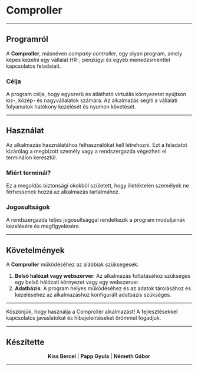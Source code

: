# Comproller

---

## Programról

A **Comproller**, másnéven *company controller*, egy olyan program, amely képes kezelni egy vállalat HR-, pénzügyi és egyéb menedzsmenttel kapcsolatos feladatait.

### Célja
A program célja, hogy egyszerű és átlátható virtuális környezetet nyújtson kis-, közép- és nagyvállalatok számára. Az alkalmazás segíti a vállalati folyamatok hatékony kezelését és nyomon követését.

---

## Használat

Az alkalmazás használatához felhasználókat kell létrehozni. Ezt a feladatot kizárólag a megbízott személy vagy a rendszergazda végezheti el terminálon keresztül.

### Miért terminál?
Ez a megoldás biztonsági okokból született, hogy illetéktelen személyek ne férhessenek hozzá az alkalmazás tartalmához.

### Jogosultságok
A rendszergazda teljes jogosultsággal rendelkezik a program moduljainak kezelésére és megfigyelésére.

---

## Követelmények

A **Comproller** működéséhez az alábbiak szükségesek:

1. **Belső hálózat vagy webszerver**: Az alkalmazás futtatásához szükséges egy belső hálózati környezet vagy egy webszerver.
2. **Adatbázis**: A program helyes működéséhez és az adatok tárolásához és kezeléséhez az alkalmazáshoz konfigurált adatbázis szükséges.

---

Köszönjük, hogy használja a Comproller alkalmazást! A fejlesztésekkel kapcsolatos javaslatokat és hibajelentéseket örömmel fogadjuk.

---

## Készítette

<div align="center">
<b>Kiss Bercel</b> | <b>Papp Gyula</b> | <b>Németh Gábor</b>
</div>

---
